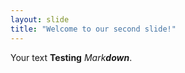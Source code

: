 ```yaml
---
layout: slide
title: "Welcome to our second slide!"
---
```

Your text
**Testing** *Mark****down***.

